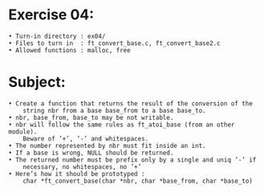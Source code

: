 # Exercise 04:
	• Turn-in directory : ex04/
	• Files to turn in  : ft_convert_base.c, ft_convert_base2.c
	• Allowed functions : malloc, free
# Subject:
	• Create a function that returns the result of the conversion of the
		string nbr from a base base_from to a base base_to.
	• nbr, base_from, base_to may be not writable.
	• nbr will follow the same rules as ft_atoi_base (from an other module).
		Beware of ’+’, ’-’ and whitespaces.
	• The number represented by nbr must fit inside an int.
	• If a base is wrong, NULL should be returned.
	• The returned number must be prefix only by a single and uniq ’-’ if
		necessary, no whitespaces, no ’+’
	• Here’s how it should be prototyped :
		char *ft_convert_base(char *nbr, char *base_from, char *base_to)
